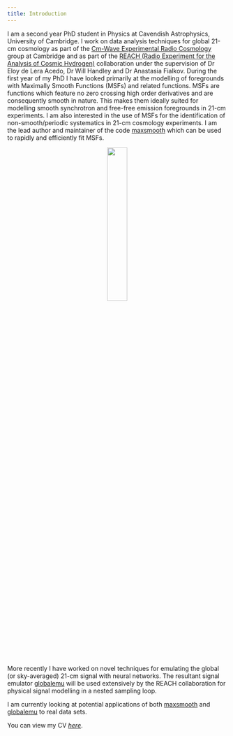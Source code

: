 ```yaml
---
title: Introduction
---
```


I am a second year PhD student in Physics at Cavendish Astrophysics,
University of Cambridge. I work on data analysis techniques for global 21-cm cosmology
as part of the
[Cm-Wave Experimental Radio Cosmology](https://cavendishcmwavecosmology.weebly.com/) group at Cambridge and as part of the
[REACH (Radio Experiment for the Analysis of Cosmic Hydrogen)]('https://www.astro.phy.cam.ac.uk/research/research-projects/reach/reach')
collaboration under the
supervision of Dr Eloy de Lera Acedo, Dr Will Handley and Dr Anastasia Fialkov.
During the first year of my PhD I have looked primarily at the
modelling of foregrounds with Maximally Smooth Functions (MSFs) and related
functions. MSFs are functions which feature no zero
crossing high order derivatives and are consequently smooth in nature. This makes them
ideally suited for modelling smooth synchrotron and
free-free emission foregrounds in 21-cm experiments. I am also interested in the use of
MSFs for the identification of non-smooth/periodic
systematics in 21-cm cosmology experiments. I am the lead author and maintainer of the
code [maxsmooth](https://github.com/htjb/maxsmooth) which can be used to rapidly
and efficiently fit MSFs.

<center><img src="{{ site.url }}/assets/portrait.jpg" width="30%" alt-text="Portrait image"></center>

More recently I have worked on novel techniques for emulating the global (or sky-averaged)
21-cm signal with neural networks. The resultant signal emulator
[globalemu](https://github.com/htjb/globalemu) will be used extensively by the
REACH collaboration for physical signal modelling in a nested sampling loop.

I am currently looking at potential applications of both [maxsmooth](https://github.com/htjb/maxsmooth)
and [globalemu](https://github.com/htjb/globalemu) to real data sets.

You can view my CV [*here*](https://raw.githubusercontent.com/htjb/CV/main/CV.pdf).

